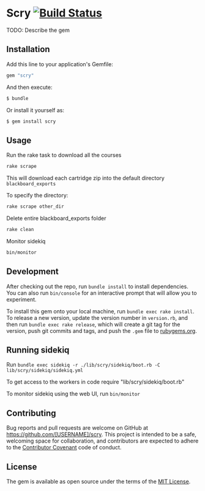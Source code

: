 # Scry [![Build Status](https://travis-ci.org/atomicjolt/scry.svg?branch=master)](https://travis-ci.org/atomicjolt/scry)

TODO: Describe the gem

## Installation

Add this line to your application's Gemfile:

```ruby
gem "scry"
```

And then execute:
```sh
$ bundle
```

Or install it yourself as:
```sh
$ gem install scry
```

## Usage

Run the rake task to download all the courses
```sh
rake scrape
```
This will download each cartridge zip into the default directory `blackboard_exports`

To specify the directory:
```sh
rake scrape other_dir
```

Delete entire blackboard_exports folder
```sh
rake clean
```

Monitor sidekiq
```sh
bin/monitor
```

## Development

After checking out the repo, run `bundle install` to install dependencies. You can also run `bin/console` for an interactive prompt that will allow you to experiment.

To install this gem onto your local machine, run `bundle exec rake install`. To release a new version, update the version number in `version.rb`, and then run `bundle exec rake release`, which will create a git tag for the version, push git commits and tags, and push the `.gem` file to [rubygems.org](https://rubygems.org).

## Running sidekiq

Run `bundle exec sidekiq -r ./lib/scry/sidekiq/boot.rb -C lib/scry/sidekiq/sidekiq.yml`

To get access to the workers in code require "lib/scry/sidekiq/boot.rb"

To monitor sidekiq using the web UI, run `bin/monitor`

## Contributing

Bug reports and pull requests are welcome on GitHub at https://github.com/[USERNAME]/scry. This project is intended to be a safe, welcoming space for collaboration, and contributors are expected to adhere to the [Contributor Covenant](http://contributor-covenant.org) code of conduct.


## License

The gem is available as open source under the terms of the [MIT License](http://opensource.org/licenses/MIT).
